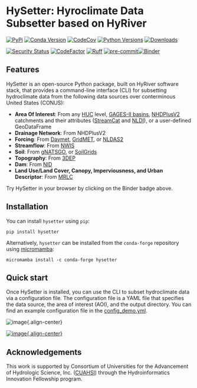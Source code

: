 # HySetter: Hyroclimate Data Subsetter based on HyRiver

[![PyPi](https://img.shields.io/pypi/v/hysetter.svg)](https://pypi.python.org/pypi/hysetter)
[![Conda Version](https://img.shields.io/conda/vn/conda-forge/hysetter.svg)](https://anaconda.org/conda-forge/hysetter)
[![CodeCov](https://codecov.io/gh/hyriver/hysetter/branch/main/graph/badge.svg)](https://codecov.io/gh/hyriver/hysetter)
[![Python Versions](https://img.shields.io/pypi/pyversions/hysetter.svg)](https://pypi.python.org/pypi/hysetter)
[![Downloads](https://static.pepy.tech/badge/hysetter)](https://pepy.tech/project/hysetter)

[![Security Status](https://img.shields.io/badge/security-bandit-green.svg)](https://github.com/PyCQA/bandit)
[![CodeFactor](https://www.codefactor.io/repository/github/hyriver/hysetter/badge)](https://www.codefactor.io/repository/github/hyriver/hysetter)
[![Ruff](https://img.shields.io/endpoint?url=https://raw.githubusercontent.com/astral-sh/ruff/main/assets/badge/v2.json)](https://github.com/astral-sh/ruff)
[![pre-commit](https://img.shields.io/badge/pre--commit-enabled-brightgreen?logo=pre-commit&logoColor=white)](https://github.com/pre-commit/pre-commit)[![Binder](https://mybinder.org/badge_logo.svg)](https://mybinder.org/v2/gh/hyriver/hysetter/HEAD?labpath=docs%2Fexamples)

## Features

HySetter is an open-source Python package, built on HyRiver software
stack, that provides a command-line interface (CLI) for subsetting
hydroclimate data from the following data sources over conterminous
United States (CONUS):

- **Area Of Interest**: From any
    [HUC](https://www.usgs.gov/national-hydrography/watershed-boundary-dataset)
    level, [GAGES-II
    basins](https://pubs.usgs.gov/publication/70046617),
    [NHDPlusV2](https://www.nhdplus.com/NHDPlus/NHDPlusV2_home.php)
    catchments and their attributes
    ([StreamCat](https://www.epa.gov/national-aquatic-resource-surveys/streamcat-dataset)
    and
    [NLDI](https://labs.waterdata.usgs.gov/docs/nldi/about-nldi/index.html)),
    or a user-defined GeoDataFrame
- **Drainage Network**: From NHDPlusV2
- **Forcing**: From [Daymet](https://daymet.ornl.gov/),
    [GridMET](https://www.climatologylab.org/gridmet.html), or
    [NLDAS2](https://ldas.gsfc.nasa.gov/nldas/v2/forcing)
- **Streamflow**: From [NWIS](https://nwis.waterdata.usgs.gov/nwis)
- **Soil**: From
    [gNATSGO](https://planetarycomputer.microsoft.com/dataset/gnatsgo-rasters),
    or [SoilGrids](https://www.isric.org/explore/soilgrids)
- **Topography**: From
    [3DEP](https://www.usgs.gov/3d-elevation-program)
- **Dam**: From [NID](https://nid.sec.usace.army.mil)
- **Land Use/Land Cover, Canopy, Imperviousness, and Urban
    Descriptor**: From [MRLC](https://www.mrlc.gov/)

Try HySetter in your browser by clicking on the Binder badge above.

## Installation

You can install `hysetter` using `pip`:

``` console
pip install hysetter
```

Alternatively, `hysetter` can be installed from the `conda-forge`
repository using
[micromamba](https://mamba.readthedocs.io/en/latest/installation/micromamba-installation.html/):

``` console
micromamba install -c conda-forge hysetter
```

## Quick start

Once HySetter is installed, you can use the CLI to subset hydroclimate
data via a configuration file. The configuration file is a YAML file
that specifies the data source, the area of interest (AOI), and the
output directory. You can find an example configuration file in the
[config_demo.yml](https://github.com/hyriver/hysetter/blob/main/config_demo.yml).

![image](https://raw.githubusercontent.com/hyriver/hysetter/main/hs_help.svg){.align-center}

[![image](https://asciinema.org/a/660577.svg){.align-center}](https://asciinema.org/a/660577?autoplay=1)

## Acknowledgements

This work is supported by Consortium of Universities for the Advancement
of Hydrologic Science, Inc. ([CUAHSI](https://www.cuahsi.org/)) through
the Hydroinformatics Innovation Fellowship program.
